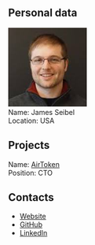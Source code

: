 ## Personal data
![seibel photo](photo/james_seibel.jpg)  
Name:  James Seibel     
Location: USA  
## Projects 
Name: [AirToken](../projects/airtoken.md)  
Position: CTO
## Contacts
* [Website](http://www.jamesseibel.com/)
* [GitHub](https://github.com/seibelj?tab=repositories)
* [LinkedIn](https://www.linkedin.com/in/seibeljames/)    
